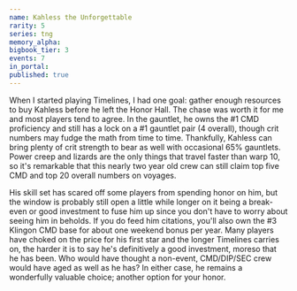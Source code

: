 ```yaml
---
name: Kahless the Unforgettable
rarity: 5
series: tng
memory_alpha:
bigbook_tier: 3
events: 7
in_portal:
published: true
---
```


When I started playing Timelines, I had one goal: gather enough resources to buy Kahless before he left the Honor Hall. The chase was worth it for me and most players tend to agree. In the gauntlet, he owns the #1 CMD proficiency and still has a lock on a #1 gauntlet pair (4 overall), though crit numbers may fudge the math from time to time. Thankfully, Kahless can bring plenty of crit strength to bear as well with occasional 65% gauntlets. Power creep and lizards are the only things that travel faster than warp 10, so it's remarkable that this nearly two year old crew can still claim top five CMD and top 20 overall numbers on voyages.

His skill set has scared off some players from spending honor on him, but the window is probably still open a little while longer on it being a break-even or good investment to fuse him up since you don't have to worry about seeing him in beholds. If you do feed him citations, you'll also own the #3 Klingon CMD base for about one weekend bonus per year. Many players have choked on the price for his first star and the longer Timelines carries on, the harder it is to say he's definitively a good investment, moreso that he has been. Who would have thought a non-event, CMD/DIP/SEC crew would have aged as well as he has? In either case, he remains a wonderfully valuable choice; another option for your honor.
